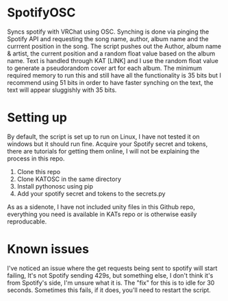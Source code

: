 # SpotifyOSC
Syncs spotify with VRChat using OSC.
Synching is done via pinging the Spotify API and requesting the song name, author, album name and the currrent position in the song.
The script pushes out the Author, album name & artist, the current position and a random float value based on the album name. 
Text is handled through KAT [LINK] and I use the random float value to generate a pseudorandom cover art for each album. 
The minimum required memory to run this and still have all the functionality is 35 bits but I recommend using 51 bits in order to have faster synching on the text, the text will appear sluggishly with 35 bits.

# Setting up
By default, the script is set up to run on Linux, I have not tested it on windows but it should run fine.
Acquire your Spotify secret and tokens, there are tutorials for getting them online, I will not be explaining the process in this repo.
1. Clone this repo
2. Clone KATOSC in the same directory
3. Install pythonosc using pip
4. Add your spotify secret and tokens to the secrets.py

As as a sidenote, I have not included unity files in this Github repo, everything you need is available in KATs repo or is otherwise easily reproducable. 

# Known issues
I've noticed an issue where the get requests being sent to spotify will start failing, It's not Spotify sending 429s, but something else, I don't think it's from Spotify's side, I'm unsure what it is. The "fix" for this is to idle for 30 seconds. Sometimes this fails, if it does, you'll need to restart the script. 
